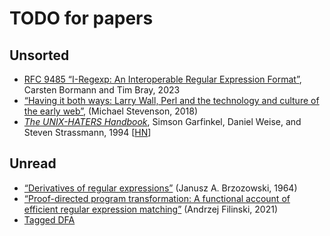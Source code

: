 # TODO for papers

## Unsorted

- [RFC 9485 “I-Regexp: An Interoperable Regular Expression Format”](https://www.rfc-editor.org/rfc/rfc9485.html),
  Carsten Bormann and Tim Bray, 2023
- [“Having it both ways: Larry Wall, Perl and the technology and culture of the
  early web”](https://www.tandfonline.com/doi/full/10.1080/24701475.2018.1495810),
  (Michael Stevenson, 2018)
- [*The UNIX-HATERS Handbook*](https://simson.net/ref/ugh.pdf),
  Simson Garfinkel, Daniel Weise, and Steven Strassmann, 1994
  [[HN](https://news.ycombinator.com/item?id=40110729)]

## Unread

- [“Derivatives of regular expressions”](https://dl.acm.org/doi/10.1145/321239.321249)
  (Janusz A. Brzozowski, 1964)
- [“Proof-directed program transformation: A functional account of efficient
  regular expression matching”](https://www.cambridge.org/core/services/aop-cambridge-core/content/view/454BB5CD9B0B056FA91957F2F9CC3EC5/S0956796820000295a.pdf)
  (Andrzej Filinski, 2021)
- [Tagged DFA](https://en.wikipedia.org/wiki/Tagged_Deterministic_Finite_Automaton)
